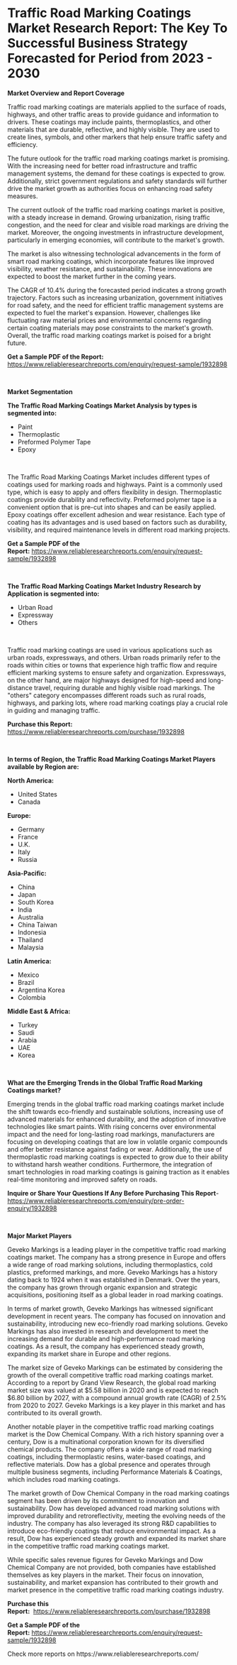 <p><h1>Traffic Road Marking Coatings Market Research Report: The Key To Successful Business Strategy Forecasted for Period from 2023 - 2030</h1></p><p><strong>Market Overview and Report Coverage</strong></p>
<p><p>Traffic road marking coatings are materials applied to the surface of roads, highways, and other traffic areas to provide guidance and information to drivers. These coatings may include paints, thermoplastics, and other materials that are durable, reflective, and highly visible. They are used to create lines, symbols, and other markers that help ensure traffic safety and efficiency.</p><p>The future outlook for the traffic road marking coatings market is promising. With the increasing need for better road infrastructure and traffic management systems, the demand for these coatings is expected to grow. Additionally, strict government regulations and safety standards will further drive the market growth as authorities focus on enhancing road safety measures.</p><p>The current outlook of the traffic road marking coatings market is positive, with a steady increase in demand. Growing urbanization, rising traffic congestion, and the need for clear and visible road markings are driving the market. Moreover, the ongoing investments in infrastructure development, particularly in emerging economies, will contribute to the market's growth.</p><p>The market is also witnessing technological advancements in the form of smart road marking coatings, which incorporate features like improved visibility, weather resistance, and sustainability. These innovations are expected to boost the market further in the coming years.</p><p>The CAGR of 10.4% during the forecasted period indicates a strong growth trajectory. Factors such as increasing urbanization, government initiatives for road safety, and the need for efficient traffic management systems are expected to fuel the market's expansion. However, challenges like fluctuating raw material prices and environmental concerns regarding certain coating materials may pose constraints to the market's growth. Overall, the traffic road marking coatings market is poised for a bright future.</p></p>
<p><strong>Get a Sample PDF of the Report:</strong> <a href="https://www.reliableresearchreports.com/enquiry/request-sample/1932898">https://www.reliableresearchreports.com/enquiry/request-sample/1932898</a></p>
<p>&nbsp;</p>
<p><strong>Market Segmentation</strong></p>
<p><strong>The Traffic Road Marking Coatings Market Analysis by types is segmented into:</strong></p>
<p><ul><li>Paint</li><li>Thermoplastic</li><li>Preformed Polymer Tape</li><li>Epoxy</li></ul></p>
<p>&nbsp;</p>
<p><p>The Traffic Road Marking Coatings Market includes different types of coatings used for marking roads and highways. Paint is a commonly used type, which is easy to apply and offers flexibility in design. Thermoplastic coatings provide durability and reflectivity. Preformed polymer tape is a convenient option that is pre-cut into shapes and can be easily applied. Epoxy coatings offer excellent adhesion and wear resistance. Each type of coating has its advantages and is used based on factors such as durability, visibility, and required maintenance levels in different road marking projects.</p></p>
<p><strong>Get a Sample PDF of the Report:</strong>&nbsp;<a href="https://www.reliableresearchreports.com/enquiry/request-sample/1932898">https://www.reliableresearchreports.com/enquiry/request-sample/1932898</a></p>
<p>&nbsp;</p>
<p><strong>The Traffic Road Marking Coatings Market Industry Research by Application is segmented into:</strong></p>
<p><ul><li>Urban Road</li><li>Expressway</li><li>Others</li></ul></p>
<p>&nbsp;</p>
<p><p>Traffic road marking coatings are used in various applications such as urban roads, expressways, and others. Urban roads primarily refer to the roads within cities or towns that experience high traffic flow and require efficient marking systems to ensure safety and organization. Expressways, on the other hand, are major highways designed for high-speed and long-distance travel, requiring durable and highly visible road markings. The "others" category encompasses different roads such as rural roads, highways, and parking lots, where road marking coatings play a crucial role in guiding and managing traffic.</p></p>
<p><strong>Purchase this Report:</strong>&nbsp; <a href="https://www.reliableresearchreports.com/purchase/1932898">https://www.reliableresearchreports.com/purchase/1932898</a></p>
<p>&nbsp;</p>
<p><strong>In terms of Region, the Traffic Road Marking Coatings Market Players available by Region are:</strong></p>
<p>
    <p> <strong> North America: </strong>
        <ul>
            <li>United States</li>
            <li>Canada</li>
        </ul>
        </p> 
    <p> <strong> Europe: </strong>
        <ul>
            <li>Germany</li>
            <li>France</li>
            <li>U.K.</li>
            <li>Italy</li>
            <li>Russia</li>
        </ul>
        </p> 
    <p> <strong> Asia-Pacific: </strong>
        <ul>
            <li>China</li>
            <li>Japan</li>
            <li>South Korea</li>
            <li>India</li>
            <li>Australia</li>
            <li>China Taiwan</li>
            <li>Indonesia</li>
            <li>Thailand</li>
            <li>Malaysia</li>
        </ul>
        </p> 
    <p> <strong> Latin America: </strong>
        <ul>
            <li>Mexico</li>
            <li>Brazil</li>
            <li>Argentina Korea</li>
            <li>Colombia</li>
        </ul>
        </p> 
    <p> <strong> Middle East & Africa: </strong>
        <ul>
            <li>Turkey</li>
            <li>Saudi</li>
            <li>Arabia</li>
            <li>UAE</li>
            <li>Korea</li>
        </ul>
    </p>
    </p>
<p>&nbsp;</p>
<p><strong>What are the Emerging Trends in the Global Traffic Road Marking Coatings market?</strong></p>
<p><p>Emerging trends in the global traffic road marking coatings market include the shift towards eco-friendly and sustainable solutions, increasing use of advanced materials for enhanced durability, and the adoption of innovative technologies like smart paints. With rising concerns over environmental impact and the need for long-lasting road markings, manufacturers are focusing on developing coatings that are low in volatile organic compounds and offer better resistance against fading or wear. Additionally, the use of thermoplastic road marking coatings is expected to grow due to their ability to withstand harsh weather conditions. Furthermore, the integration of smart technologies in road marking coatings is gaining traction as it enables real-time monitoring and improved safety on roads.</p></p>
<p><strong>Inquire or Share Your Questions If Any Before Purchasing This Report</strong>- <a href="https://www.reliableresearchreports.com/enquiry/pre-order-enquiry/1932898">https://www.reliableresearchreports.com/enquiry/pre-order-enquiry/1932898</a></p>
<p>&nbsp;</p>
<p><strong>Major Market Players</strong></p>
<p><p>Geveko Markings is a leading player in the competitive traffic road marking coatings market. The company has a strong presence in Europe and offers a wide range of road marking solutions, including thermoplastics, cold plastics, preformed markings, and more. Geveko Markings has a history dating back to 1924 when it was established in Denmark. Over the years, the company has grown through organic expansion and strategic acquisitions, positioning itself as a global leader in road marking coatings.</p><p>In terms of market growth, Geveko Markings has witnessed significant development in recent years. The company has focused on innovation and sustainability, introducing new eco-friendly road marking solutions. Geveko Markings has also invested in research and development to meet the increasing demand for durable and high-performance road marking coatings. As a result, the company has experienced steady growth, expanding its market share in Europe and other regions.</p><p>The market size of Geveko Markings can be estimated by considering the growth of the overall competitive traffic road marking coatings market. According to a report by Grand View Research, the global road marking market size was valued at $5.58 billion in 2020 and is expected to reach $6.80 billion by 2027, with a compound annual growth rate (CAGR) of 2.5% from 2020 to 2027. Geveko Markings is a key player in this market and has contributed to its overall growth.</p><p>Another notable player in the competitive traffic road marking coatings market is the Dow Chemical Company. With a rich history spanning over a century, Dow is a multinational corporation known for its diversified chemical products. The company offers a wide range of road marking coatings, including thermoplastic resins, water-based coatings, and reflective materials. Dow has a global presence and operates through multiple business segments, including Performance Materials & Coatings, which includes road marking coatings.</p><p>The market growth of Dow Chemical Company in the road marking coatings segment has been driven by its commitment to innovation and sustainability. Dow has developed advanced road marking solutions with improved durability and retroreflectivity, meeting the evolving needs of the industry. The company has also leveraged its strong R&D capabilities to introduce eco-friendly coatings that reduce environmental impact. As a result, Dow has experienced steady growth and expanded its market share in the competitive traffic road marking coatings market.</p><p>While specific sales revenue figures for Geveko Markings and Dow Chemical Company are not provided, both companies have established themselves as key players in the market. Their focus on innovation, sustainability, and market expansion has contributed to their growth and market presence in the competitive traffic road marking coatings industry.</p></p>
<p><strong>Purchase this Report:</strong>&nbsp;&nbsp;<a href="https://www.reliableresearchreports.com/purchase/1932898">https://www.reliableresearchreports.com/purchase/1932898</a></p>
<p></p>
<p><strong>Get a Sample PDF of the Report:</strong>&nbsp;<a href="https://www.reliableresearchreports.com/enquiry/request-sample/1932898">https://www.reliableresearchreports.com/enquiry/request-sample/1932898</a></p>
<p>Check more reports on https://www.reliableresearchreports.com/</p>